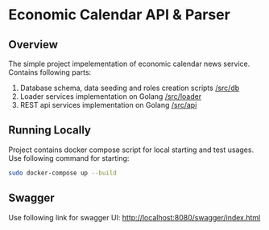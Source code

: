 # Economic Calendar API & Parser

## Overview
The simple project impelementation of economic calendar news service. Contains following parts:
1. Database schema, data seeding and roles creation scripts  [/src/db](https://github.com/denis-gudim/economic-calendar/tree/main/src/db)
2. Loader services implementation on Golang [/src/loader](https://github.com/denis-gudim/economic-calendar/tree/main/src/loader)
2. REST api services implementation on Golang [/src/api](https://github.com/denis-gudim/economic-calendar/tree/main/src/api)

## Running Locally
Project contains docker compose script for local starting and test usages. Use following command for starting:
```bash
sudo docker-compose up --build
```
## Swagger
Use following link for swagger UI:
[http://localhost:8080/swagger/index.html](http://localhost:8080/swagger/index.html "http://localhost:8080/swagger/index.html")
